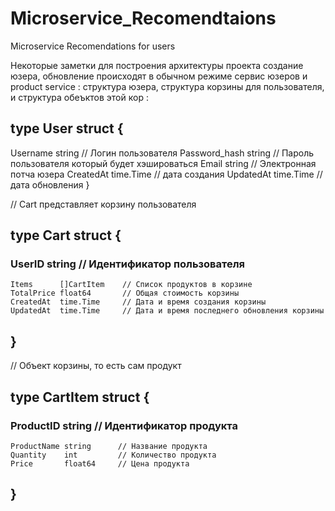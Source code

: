 # Microservice_Recomendtaions
Microservice Recomendations for users

Некоторые заметки для построения архитектуры проекта
создание юзера, обновление происходят в обычном режиме
сервис юзеров и product service : структура юзера, структура корзины для пользователя, и структура обеъктов этой кор : 

 ## type User struct {
   Username      string        // Логин пользователя
   Password_hash string        // Пароль пользователя который будет хэшироваться
   Email         string        // Электронная потча юзера
   CreatedAt time.Time         // дата создания 
   UpdatedAt time.Time         // дата обновления 
 }

// Cart представляет корзину пользователя
## type Cart struct {
###	UserID     string        // Идентификатор пользователя
	Items      []CartItem    // Список продуктов в корзине
	TotalPrice float64       // Общая стоимость корзины
	CreatedAt  time.Time     // Дата и время создания корзины
	UpdatedAt  time.Time     // Дата и время последнего обновления корзины
## }

// Объект корзины, то есть сам продукт
## type CartItem struct {
###	ProductID   string      // Идентификатор продукта
	ProductName string      // Название продукта
	Quantity    int         // Количество продукта
	Price       float64     // Цена продукта
## }
